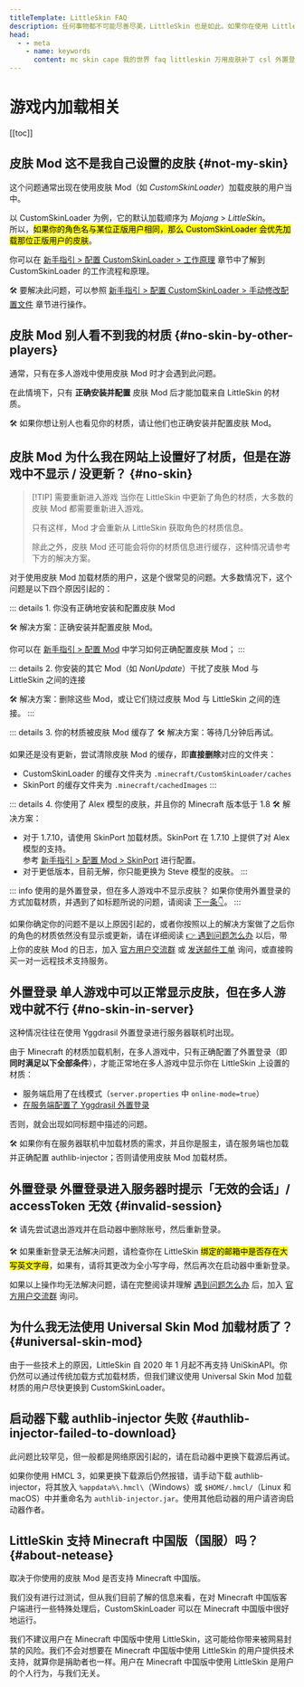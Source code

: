 ```yaml
---
titleTemplate: LittleSkin FAQ
description: 任何事物都不可能尽善尽美，LittleSkin 也是如此。如果你在使用 LittleSkin 的过程中遇到了任何问题，看看这个也许会帮到你。
head:
  - - meta
    - name: keywords
      content: mc skin cape 我的世界 faq littleskin 万用皮肤补丁 csl 外置登录 皮肤站 披风 报错 打不开 加载 不显示 无效的会话 看不见 邮件 邮箱
---
```


# 游戏内加载相关

[[toc]]

## <Badge type="info">皮肤 Mod</Badge> <Badge type="tip" text="常见" /> 这不是我自己设置的皮肤 {#not-my-skin}

这个问题通常出现在使用皮肤 Mod（如 _CustomSkinLoader_）加载皮肤的用户当中。

以 CustomSkinLoader 为例，它的默认加载顺序为 _Mojang_ > _LittleSkin_。  
所以，<mark>如果你的角色名与某位正版用户相同，那么 CustomSkinLoader 会优先加载那位正版用户的皮肤</mark>。

你可以在 [新手指引 > 配置 CustomSkinLoader > 工作原理](/newbee/csl#how-it-works) 章节中了解到 CustomSkinLoader 的工作流程和原理。

🛠️ 要解决此问题，可以参照 [新手指引 > 配置 CustomSkinLoader > 手动修改配置文件](/newbee/csl#edit-csl-config) 章节进行操作。

## <Badge type="info">皮肤 Mod</Badge> <Badge type="tip" text="常见" /> 别人看不到我的材质 {#no-skin-by-other-players}

通常，只有在多人游戏中使用皮肤 Mod 时才会遇到此问题。

在此情境下，只有 **正确安装并配置** 皮肤 Mod 后才能加载来自 LittleSkin 的材质。

🛠️ 如果你想让别人也看见你的材质，请让他们也正确安装并配置皮肤 Mod。

## <Badge type="info">皮肤 Mod</Badge> <Badge type="tip" text="常见" /> 为什么我在网站上设置好了材质，但是在游戏中不显示 / 没更新？ {#no-skin}

> [!TIP] 需要重新进入游戏
> 当你在 LittleSkin 中更新了角色的材质，大多数的皮肤 Mod 都需要重新进入游戏。
>
> 只有这样，Mod 才会重新从 LittleSkin 获取角色的材质信息。
>
> 除此之外，皮肤 Mod 还可能会将你的材质信息进行缓存，这种情况请参考下方的解决方案。

对于使用皮肤 Mod 加载材质的用户，这是个很常见的问题。大多数情况下，这个问题是以下四个原因引起的：

::: details 1. 你没有正确地安装和配置皮肤 Mod

🛠️ 解决方案：正确安装并配置皮肤 Mod。

你可以在 [新手指引 > 配置 Mod](/newbee/mod) 中学习如何正确配置皮肤 Mod；
:::

::: details 2. 你安装的其它 Mod（如 _NonUpdate_）干扰了皮肤 Mod 与 LittleSkin 之间的连接

🛠️ 解决方案：删除这些 Mod，或让它们绕过皮肤 Mod 与 LittleSkin 之间的连接。
:::

::: details 3. 你的材质被皮肤 Mod 缓存了 <Badge type="tip" text="🎯 最为常见" />
🛠️ 解决方案：等待几分钟后再试。

如果还是没有更新，尝试清除皮肤 Mod 的缓存，即**直接删除**对应的文件夹：

- CustomSkinLoader 的缓存文件夹为 `.minecraft/CustomSkinLoader/caches`
- SkinPort 的缓存文件夹为 `.minecraft/cachedImages`
:::

::: details 4. 你使用了 Alex 模型的皮肤，并且你的 Minecraft 版本低于 1.8
🛠️ 解决方案：

- 对于 1.7.10，请使用 SkinPort 加载材质。SkinPort 在 1.7.10 上提供了对 Alex 模型的支持。  
  参考 [新手指引 > 配置 Mod > SkinPort](/newbee/mod#skinport) 进行配置。
- 对于更低版本，目前无解，你只能更换为 Steve 模型的皮肤。
:::

::: info 使用的是外置登录，但在多人游戏中不显示皮肤？
如果你使用外置登录的方式加载材质，并遇到了如标题所说的问题，请阅读 [下一条👇](#no-skin-in-server)。
:::

如果你确定你的问题不是以上原因引起的，或者你按照以上的解决方案做了之后你的角色的材质依然没有显示或更新，请在详细阅读 [👉 遇到问题怎么办](/problems) 以后，带上你的皮肤 Mod 的日志，加入 [官方用户交流群](/user-group) 或 [发送邮件工单](/email) 询问，或直接购买一对一远程技术支持服务。

## <Badge type="info">外置登录</Badge> <Badge type="tip" text="常见" /> 单人游戏中可以正常显示皮肤，但在多人游戏中就不行 {#no-skin-in-server}

这种情况往往在使用 Yggdrasil 外置登录进行服务器联机时出现。

由于 Minecraft 的材质加载机制，在多人游戏中，只有正确配置了外置登录（即**同时满足以下全部条件**），才能正常地在多人游戏中显示你在 LittleSkin 上设置的材质：

- 服务端启用了在线模式（`server.properties` 中 `online-mode=true`）
- [在服务端配置了 Yggdrasil 外置登录](/yggdrasil/server)

否则，就会出现如同标题中描述的问题。

🛠️ 如果你有在服务器联机中加载材质的需求，并且你是服主，请在服务端也加载并正确配置 authlib-injector；否则请使用皮肤 Mod 加载材质。

## <Badge type="info">外置登录</Badge> <Badge type="tip" text="常见" /> 外置登录进入服务器时提示「无效的会话」/ accessToken 无效  {#invalid-session}

🛠️ 请先尝试退出游戏并在启动器中删除账号，然后重新登录。

🛠️ 如果重新登录无法解决问题，请检查你在 LittleSkin <mark>绑定的邮箱中是否存在大写英文字母</mark>，如果有，请将其更改为全小写字母，然后再次在启动器中重新登录。

如果以上操作均无法解决问题，请在完整阅读并理解 [遇到问题怎么办](/problems) 后，加入 [官方用户交流群](/user-group#主用户群) 询问。

## <Badge type="info" text="皮肤 Mod" /> 为什么我无法使用 Universal Skin Mod 加载材质了？ {#universal-skin-mod}

由于一些技术上的原因，LittleSkin 自 2020 年 1 月起不再支持 UniSkinAPI。你仍然可以通过传统加载方式加载材质，但我们建议使用 Universal Skin Mod 加载材质的用户尽快更换到 CustomSkinLoader。

## <Badge type="info" text="外置登录" /> 启动器下载 authlib-injector 失败  {#authlib-injector-failed-to-download}

此问题比较罕见，但一般都是网络原因引起的，请在启动器中更换下载源后再试。

如果你使用 HMCL 3，如果更换下载源后仍然报错，请手动下载 authlib-injector，将其放入 `%appdata%\.hmcl\`（Windows）或 `$HOME/.hmcl/`（Linux 和 macOS）中并重命名为 `authlib-injector.jar`。使用其他启动器的用户请咨询启动器作者。

## LittleSkin 支持 Minecraft 中国版（国服）吗？ {#about-netease}

取决于你使用的皮肤 Mod 是否支持 Minecraft 中国版。

我们没有进行过测试，但从我们目前了解的信息来看，在对 Minecraft 中国版客户端进行一些特殊处理后，CustomSkinLoader 可以在 Minecraft 中国版中很好地运行。

我们不建议用户在 Minecraft 中国版中使用 LittleSkin，这可能给你带来被网易封禁的风险。我们不会对想要在 Minecraft 中国版中使用 LittleSkin 的用户提供技术支持，就算你是捐助者也一样。用户在 Minecraft 中国版中使用 LittleSkin 是用户的个人行为，与我们无关。

